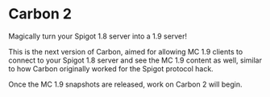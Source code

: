 Carbon 2
========

Magically turn your Spigot 1.8 server into a 1.9 server!

This is the next version of Carbon, aimed for allowing MC 1.9 clients to connect to your Spigot 1.8 server and see the MC 1.9 content as well, similar to how Carbon originally worked for the Spigot protocol hack.

Once the MC 1.9 snapshots are released, work on Carbon 2 will begin.
